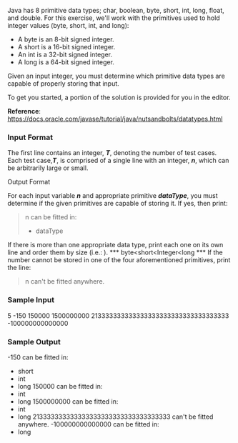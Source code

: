 Java has 8 primitive data types; char, boolean, byte, short, int, long, float, and double. For this exercise, we'll work with the primitives used to hold integer values (byte, short, int, and long):

* A byte is an 8-bit signed integer.
* A short is a 16-bit signed integer.
* An int is a 32-bit signed integer.
* A long is a 64-bit signed integer.

Given an input integer, you must determine which primitive data types are capable of properly storing that input.

To get you started, a portion of the solution is provided for you in the editor.

**Reference**: https://docs.oracle.com/javase/tutorial/java/nutsandbolts/datatypes.html

### Input Format

The first line contains an integer, ***T***, denoting the number of test cases.
Each test case,***T***, is comprised of a single line with an integer, ***n***, which can be arbitrarily large or small.

Output Format

For each input variable ***n*** and appropriate primitive ***dataType***, you must determine if the given primitives are capable of storing it. If yes, then print:

> n can be fitted in:
> * dataType

If there is more than one appropriate data type, print each one on its own line and order them by size (i.e.: ).
*** byte<short<Integer<long ***
If the number cannot be stored in one of the four aforementioned primitives, print the line:

> n can't be fitted anywhere.

### Sample Input

5
-150
150000
1500000000
213333333333333333333333333333333333
-100000000000000

### Sample Output

-150 can be fitted in:
* short
* int
* long
150000 can be fitted in:
* int
* long
1500000000 can be fitted in:
* int
* long
213333333333333333333333333333333333 can't be fitted anywhere.
-100000000000000 can be fitted in:
* long